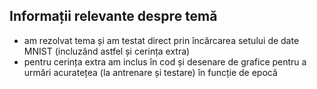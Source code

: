 ## Informații relevante despre temă ##

* am rezolvat tema și am testat direct prin încărcarea setului de date MNIST (incluzând astfel și cerința extra)
* pentru cerința extra am inclus în cod și desenare de grafice pentru a urmări acuratețea (la antrenare și testare) în funcție de epocă
